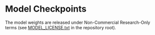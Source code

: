 # Model Checkpoints

The model weights are released under Non-Commercial Research-Only terms (see [MODEL_LICENSE.txt](../MODEL_LICENSE.txt) in the repository root).

